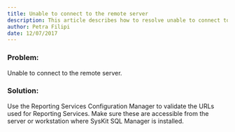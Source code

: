 ```yaml
---
title: Unable to connect to the remote server 
description: This article describes how to resolve unable to connect to the remote server error.
author: Petra Filipi
date: 12/07/2017
---
```


### Problem:
Unable to connect to the remote server.

### Solution:
Use the Reporting Services Configuration Manager to validate the URLs used for Reporting Services. Make sure these are accessible from the server or workstation where SysKit SQL Manager is installed.